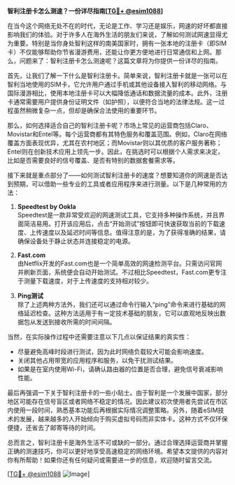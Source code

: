 **智利注册卡怎么测速？一份详尽指南[[TG💪+ @esim1088](https://t.me/s/esim1088)]**

在当今这个网络无处不在的时代，无论是工作、学习还是娱乐，网速的好坏都直接影响我们的体验。对于许多人在海外生活的朋友们来说，了解如何测试网速显得尤为重要。特别是当你身处智利这样的南美国家时，拥有一张本地的注册卡（即SIM卡）不仅能够帮助你节省漫游费用，还能让你更方便地进行日常通信和上网。那么，问题来了：智利注册卡怎么测速呢？这篇文章将为你提供一份详尽的指南。

首先，让我们了解一下什么是智利注册卡。简单来说，智利注册卡就是一张可以在智利当地使用的SIM卡，它允许用户通过手机或其他设备接入智利的移动网络。与国际漫游相比，使用本地注册卡可以大幅降低通话和数据流量的成本。此外，注册卡通常需要用户提供身份证明文件（如护照），以便符合当地的法律法规。这一过程虽然稍微复杂一点，但却是确保合法使用的重要环节。

那么，如何选择适合自己的智利注册卡呢？市场上常见的运营商包括Claro、Movistar和Entel等。每个运营商都有其特色服务和覆盖范围。例如，Claro在网络覆盖方面表现优异，尤其在农村地区；而Movistar则以其优质的客户服务著称；Entel则在创新技术应用上领先一步。因此，在挑选时可以根据个人需求来决定，比如是否需要良好的信号覆盖、是否有特别的数据套餐需求等。

接下来就是重点部分了——如何测试智利注册卡的速度？想要知道你的网速是否达到预期，可以借助一些专业的工具或者应用程序来进行测量。以下是几种常用的方法：

1. **Speedtest by Ookla**  
Speedtest是一款非常受欢迎的网速测试工具，它支持多种操作系统，并且界面简洁易用。打开该应用后，点击“开始测试”按钮即可快速获取当前的下载速度、上传速度以及延迟时间等信息。值得注意的是，为了获得准确的结果，请确保设备处于静止状态并连接稳定的电源。

2. **Fast.com**  
由Netflix开发的Fast.com也是一个简单高效的网速检测平台。只需访问官网并刷新页面，系统便会自动开始测试。不过相比Speedtest，Fast.com更专注于测量下载速度，对于上传速度的支持相对较少。

3. **Ping测试**  
除了上述两种方法外，我们还可以通过命令行输入“ping”命令来进行基础的网络延迟检查。这种方法适用于有一定技术基础的朋友，它可以直观地反映出数据包从发送到接收所需的时间间隔。

当然，在实际操作过程中还需要注意以下几点以保证结果的真实性：
- 尽量避免高峰时段进行测试，因为此时网络负载较大可能会影响速度。
- 关闭其他占用带宽的应用程序和服务，以免干扰测试结果。
- 如果是在室内使用Wi-Fi，请确认路由器的位置是否合理，避免信号衰减影响性能。

最后再强调一下关于智利注册卡的一些小贴士。由于智利是一个发展中国家，部分地区可能存在信号盲区或者网络不稳定的情况。因此建议初次使用者先尝试在市区内使用一段时间，熟悉基本功能后再根据实际情况调整策略。另外，随着eSIM技术的发展，越来越多的人开始倾向于购买虚拟号码而非实体卡。这种方式不仅环保便捷，还省去了邮寄等待的时间。

总而言之，智利注册卡是海外生活不可或缺的一部分。通过合理选择运营商并掌握正确的测速技巧，你可以更好地享受高速稳定的网络环境。希望本文提供的内容对你有所帮助！如果你还有任何疑问或需要进一步的信息，欢迎随时留言交流。

[[TG💪+ @esim1088](https://t.me/s/esim1088) ![Image](https://i.postimg.cc/4NQfJmqS/Snipaste-2025-05-13-00-14-12.png)]